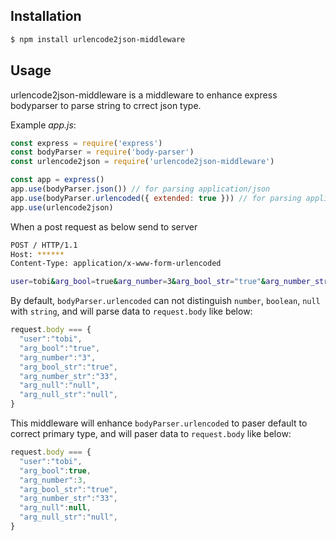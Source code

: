 ## Installation

```bash
$ npm install urlencode2json-middleware
```

## Usage

urlencode2json-middleware is a middleware to enhance express bodyparser to parse string to crrect json type.

Example _app.js_:

```js
const express = require('express')
const bodyParser = require('body-parser')
const urlencode2json = require('urlencode2json-middleware')

const app = express()
app.use(bodyParser.json()) // for parsing application/json
app.use(bodyParser.urlencoded({ extended: true })) // for parsing application/x-www-form-urlencoded
app.use(urlencode2json)
```

When a post request as below send to server
```bash
POST / HTTP/1.1
Host: ******
Content-Type: application/x-www-form-urlencoded

user=tobi&arg_bool=true&arg_number=3&arg_bool_str="true"&arg_number_str="33"&arg_null=null&arg_null_str="null"

```

By default, `bodyParser.urlencoded` can not distinguish `number`, `boolean`, `null` with `string`, and will parse data to `request.body` like below:
```js
request.body === {
  "user":"tobi",
  "arg_bool":"true",
  "arg_number":"3",
  "arg_bool_str":"true",
  "arg_number_str":"33",
  "arg_null":"null",
  "arg_null_str":"null",
}

```

This middleware will enhance `bodyParser.urlencoded` to paser default to correct primary type, and will paser data to `request.body` like below:

```js
request.body === {
  "user":"tobi",
  "arg_bool":true,
  "arg_number":3,
  "arg_bool_str":"true",
  "arg_number_str":"33",
  "arg_null":null,
  "arg_null_str":"null",
}
